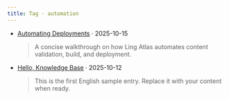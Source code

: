 ```yaml
---
title: Tag · automation
---
```


- [Automating Deployments](/en/content/automation/) · 2025-10-15
  > A concise walkthrough on how Ling Atlas automates content validation, build, and deployment.

- [Hello, Knowledge Base](/en/content/hello-world/) · 2025-10-12
  > This is the first English sample entry. Replace it with your content when ready.
